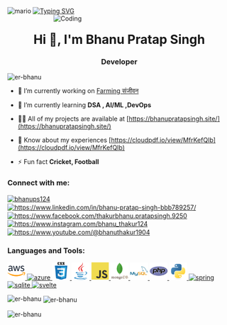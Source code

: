 ![mario](https://user-images.githubusercontent.com/10498744/210012254-234538ff-d198-48aa-8964-37e6fd45d227.gif)
[![Typing SVG](https://readme-typing-svg.demolab.com?font=Fira+Code&duration=5000&pause=1000&color=9046FF&width=435&lines=WELCOME+EVERYONE+😈)](https://github.com/er-bhanu)
<img align="right" alt="Coding" width="400" src="https://i.pinimg.com/originals/18/a4/94/18a4949fc9c8067172d3b96e302e7097.gif">
<h1 align="center">Hi 👋, I'm Bhanu Pratap Singh</h1>
<h3 align="center">Developer</h3>

<p align="left"> <img src="https://komarev.com/ghpvc/?username=er-bhanu&label=Profile%20views&color=0e75b6&style=flat" alt="er-bhanu" /> </p>

- 🔭 I’m currently working on [Farming संजीवन](https://bhanupratapsingh.site/Agriculture-portal-master)

- 🌱 I’m currently learning **DSA , AI/ML ,DevOps**

- 👨‍💻 All of my projects are available at [https://bhanupratapsingh.site/](https://bhanupratapsingh.site/)

- 📄 Know about my experiences [https://cloudpdf.io/view/MfrKefQIb](https://cloudpdf.io/view/MfrKefQIb)

- ⚡ Fun fact **Cricket, Football**

<h3 align="left">Connect with me:</h3>
<p align="left">
<a href="https://twitter.com/bhanups124" target="blank"><img align="center" src="https://raw.githubusercontent.com/rahuldkjain/github-profile-readme-generator/master/src/images/icons/Social/twitter.svg" alt="bhanups124" height="30" width="40" /></a>
<a href="https://linkedin.com/in/https://www.linkedin.com/in/bhanu-pratap-singh-bbb789257/" target="blank"><img align="center" src="https://raw.githubusercontent.com/rahuldkjain/github-profile-readme-generator/master/src/images/icons/Social/linked-in-alt.svg" alt="https://www.linkedin.com/in/bhanu-pratap-singh-bbb789257/" height="30" width="40" /></a>
<a href="https://fb.com/https://www.facebook.com/thakurbhanu.pratapsingh.9250" target="blank"><img align="center" src="https://raw.githubusercontent.com/rahuldkjain/github-profile-readme-generator/master/src/images/icons/Social/facebook.svg" alt="https://www.facebook.com/thakurbhanu.pratapsingh.9250" height="30" width="40" /></a>
<a href="https://www.instagram.com/bhanu_thakur124/" target="blank"><img align="center" src="https://raw.githubusercontent.com/rahuldkjain/github-profile-readme-generator/master/src/images/icons/Social/instagram.svg" alt="https://www.instagram.com/bhanu_thakur124" height="30" width="40" /></a>
<a href="https://www.youtube.com/channel/UCrF2Qz1V_wGuVPHbnsMQrRA" target="blank"><img align="center" src="https://raw.githubusercontent.com/rahuldkjain/github-profile-readme-generator/master/src/images/icons/Social/youtube.svg" alt="https://www.youtube.com/@bhanuthakur1904" height="30" width="40" /></a>
</p>

<h3 align="left">Languages and Tools:</h3>
<p align="left"> <a href="https://aws.amazon.com" target="_blank" rel="noreferrer"> <img src="https://raw.githubusercontent.com/devicons/devicon/master/icons/amazonwebservices/amazonwebservices-original-wordmark.svg" alt="aws" width="40" height="40"/> </a> <a href="https://azure.microsoft.com/en-in/" target="_blank" rel="noreferrer"> <img src="https://www.vectorlogo.zone/logos/microsoft_azure/microsoft_azure-icon.svg" alt="azure" width="40" height="40"/> </a> <a href="https://www.w3schools.com/css/" target="_blank" rel="noreferrer"> <img src="https://raw.githubusercontent.com/devicons/devicon/master/icons/css3/css3-original-wordmark.svg" alt="css3" width="40" height="40"/> </a> <a href="https://www.java.com" target="_blank" rel="noreferrer"> <img src="https://raw.githubusercontent.com/devicons/devicon/master/icons/java/java-original.svg" alt="java" width="40" height="40"/> </a> <a href="https://developer.mozilla.org/en-US/docs/Web/JavaScript" target="_blank" rel="noreferrer"> <img src="https://raw.githubusercontent.com/devicons/devicon/master/icons/javascript/javascript-original.svg" alt="javascript" width="40" height="40"/> </a> <a href="https://www.mongodb.com/" target="_blank" rel="noreferrer"> <img src="https://raw.githubusercontent.com/devicons/devicon/master/icons/mongodb/mongodb-original-wordmark.svg" alt="mongodb" width="40" height="40"/> </a> <a href="https://www.mysql.com/" target="_blank" rel="noreferrer"> <img src="https://raw.githubusercontent.com/devicons/devicon/master/icons/mysql/mysql-original-wordmark.svg" alt="mysql" width="40" height="40"/> </a> <a href="https://www.php.net" target="_blank" rel="noreferrer"> <img src="https://raw.githubusercontent.com/devicons/devicon/master/icons/php/php-original.svg" alt="php" width="40" height="40"/> </a> <a href="https://www.python.org" target="_blank" rel="noreferrer"> <img src="https://raw.githubusercontent.com/devicons/devicon/master/icons/python/python-original.svg" alt="python" width="40" height="40"/> </a> <a href="https://spring.io/" target="_blank" rel="noreferrer"> <img src="https://www.vectorlogo.zone/logos/springio/springio-icon.svg" alt="spring" width="40" height="40"/> </a> <a href="https://www.sqlite.org/" target="_blank" rel="noreferrer"> <img src="https://www.vectorlogo.zone/logos/sqlite/sqlite-icon.svg" alt="sqlite" width="40" height="40"/> </a> <a href="https://svelte.dev" target="_blank" rel="noreferrer"> <img src="https://upload.wikimedia.org/wikipedia/commons/1/1b/Svelte_Logo.svg" alt="svelte" width="40" height="40"/> </a> </p>

<p><img align="left" src="https://github-readme-stats.vercel.app/api/top-langs?username=er-bhanu&show_icons=true&locale=en&layout=compact" alt="er-bhanu" /></p>

<p>&nbsp;<img align="center" src="https://github-readme-stats.vercel.app/api?username=er-bhanu&show_icons=true&locale=en" alt="er-bhanu" /></p>

<p><img align="center" src="https://github-readme-streak-stats.herokuapp.com/?user=er-bhanu&" alt="er-bhanu" /></p>

